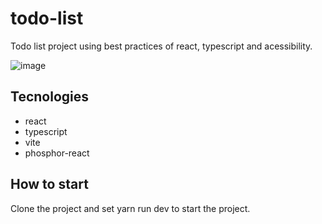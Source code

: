 # todo-list

Todo list project using best practices of react, typescript and acessibility.

![image](https://github.com/raiane-honorato/todo-list/assets/71676577/cb0c2019-5d38-467b-b595-9423fac06965)

## Tecnologies
* react
* typescript
* vite
* phosphor-react

## How to start
Clone the project and set yarn run dev to start the project.
